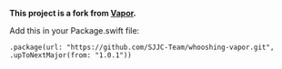 **This project is a fork from [Vapor](https://github.com/vapor/vapor).**

Add this in your Package.swift file:

```
.package(url: "https://github.com/SJJC-Team/whooshing-vapor.git", .upToNextMajor(from: "1.0.1"))
```
